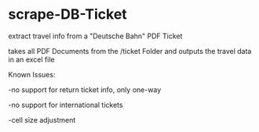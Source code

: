 # scrape-DB-Ticket
extract travel info from a "Deutsche Bahn" PDF Ticket

takes all PDF Documents from the /ticket Folder and outputs the travel data in an excel file

Known Issues:

-no support for return ticket info, only one-way

-no support for international tickets

-cell size adjustment
